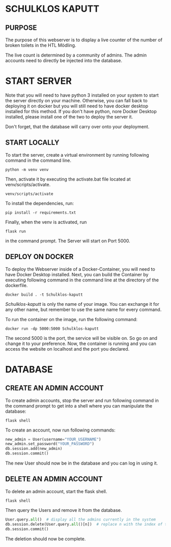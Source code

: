 # SCHULKLOS KAPUTT

## PURPOSE
The purpose of this webserver is to display a live counter of the number of broken toilets in the HTL Mödling. 

The live count is determined by a community of admins. The admin accounts need to directly be injected into the database.

# START SERVER
Note that you will need to have python 3 installed on your system to start the server directly on your machine. Otherwise, you can fall back to deploying it on docker but you will still need to have docker desktop installed for this method. If you don't have python, nore Docker Desktop installed, please install one of the two to deploy the server it.

Don't forget, that the database will carry over onto your deployment.
## START LOCALLY
To start the server, create a virtual environment by running following command in the command line.

```
python -m venv venv
```

Then, activate it by executing the activate.bat file located at venv/scripts/activate.
```
venv/scripts/activate
```
To install the dependencies, run:

```
pip install -r requirements.txt
```

Finally, when the venv is activated, run

```
flask run
```

in the command prompt.
The Server will start on Port 5000.

## DEPLOY ON DOCKER
To deploy the Webserver inside of a Docker-Container, you will need to have Docker Desktop installed. Next, you can build the Container by executing following command in the command line at the directory of the dockerfile.
```
docker build . -t Schulklos-kaputt
```
_Schulklos-kaputt_ is only the name of your image. You can exchange it for any other name, but remember to use the same name for every command.

To run the container on the image, run the following command:
```
docker run -dp 5000:5000 Schulklos-kaputt
```
The second 5000 is the port, the service will be visible on. So go on and change it to your preference. Now, the container is running and you can access the website on localhost and the port you declared.

# DATABASE

## CREATE AN ADMIN ACCOUNT
To create admin accounts, stop the server and run following command in the command prompt to get into a shell where you can manipulate the database:

```
flask shell
```

To create an account, now run following commands:

```python
new_admin = User(username="YOUR_USERNAME")
new_admin.set_password("YOUR_PASSWORD")
db.session.add(new_admin)
db.session.commit()
```

The new User should now be in the database and you can log in using it.

## DELETE AN ADMIN ACCOUNT
To delete an admin account, start the flask shell.
```
flask shell
```
Then query the Users and remove it from the database.
```python
User.query.all()  # display all the admins currently in the system
db.session.delete(User.query.all()[n])  # replace n with the index of the user, you want to delete
db.session.commit()
```
The deletion should now be complete.